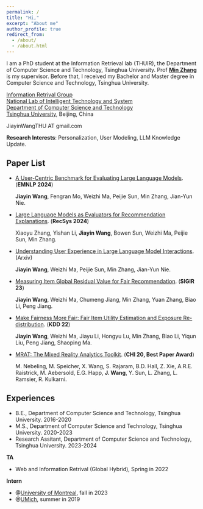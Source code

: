 ```yaml
---
permalink: /
title: "Hi,"
excerpt: "About me"
author_profile: true
redirect_from: 
  - /about/
  - /about.html
---
```


I am a PhD student at the Information Retrieval lab (THUIR), the Department of Computer Science and Technology, Tsinghua University. Prof [**Min Zhang**](http://www.thuir.cn/group/~mzhang/) is my supervisor. Before that, I received my Bachelor and Master degree in Computer Science and Technology, Tsinghua University. 

[Information Retrival Group ](http://www.thuir.cn/)  
[National Lab of Intelligent Technology and System](http://www.csai.tsinghua.edu.cn/)  
[Department of Computer Science and Technology](http://www.cs.tsinghua.edu.cn/)  
[Tsinghua University](http://www.tsinghua.edu.cn/), Beijing, China

JiayinWangTHU AT gmail.com 

**Research Interests**: Personalization, User Modeling, LLM Knowledge Update.



## Paper List


- [A User-Centric Benchmark for Evaluating Large Language Models](https://arxiv.org/pdf/2404.13940). (**EMNLP 2024**)

  **Jiayin Wang**, Fengran Mo, Weizhi Ma, Peijie Sun, Min Zhang, Jian-Yun Nie. 

- [Large Language Models as Evaluators for Recommendation Explanations](https://arxiv.org/pdf/2406.03248). (**RecSys 2024**)

  Xiaoyu Zhang, Yishan Li, **Jiayin Wang**, Bowen Sun, Weizhi Ma, Peijie Sun, Min Zhang.

- [Understanding User Experience in Large Language Model Interactions](https://arxiv.org/pdf/2401.08329). (Arxiv)

  **Jiayin Wang**, Weizhi Ma, Peijie Sun, Min Zhang, Jian-Yun Nie. 

 

- [Measuring Item Global Residual Value for Fair Recommendation](https://dl.acm.org/doi/pdf/10.1145/3539618.3591724). (**SIGIR 23**)

  **Jiayin Wang**, Weizhi Ma, Chumeng Jiang, Min Zhang, Yuan Zhang, Biao Li, Peng Jiang. 

  

- [Make Fairness More Fair: Fair Item Utility Estimation and Exposure Re-distribution](https://dl.acm.org/doi/pdf/10.1145/3534678.3539354). (**KDD 22**)

  **Jiayin Wang**, Weizhi Ma, Jiayu Li, Hongyu Lu, Min Zhang, Biao Li, Yiqun Liu, Peng Jiang, Shaoping Ma. 

  

- [MRAT: The Mixed Reality Analytics Toolkit](http://www.michael-nebeling.de/publications/chi20b.pdf). (**CHI 20, Best Paper Award**)

  M. Nebeling, M. Speicher, X. Wang, S. Rajaram, B.D. Hall, Z. Xie, A.R.E. Raistrick, M. Aebersold, E.G. Happ, **J. Wang**, Y. Sun, L. Zhang, L. Ramsier, R. Kulkarni. 


## Experiences


- B.E., Department of Computer Science and Technology, Tsinghua University. 2016-2020
- M.S., Department of Computer Science and Technology, Tsinghua University. 2020-2023
- Research Assitant, Department of Computer Science and Technology, Tsinghua University. 2023-2024


**TA**

- Web and Information Retrival (Global Hybrid), Spring in 2022



**Intern**

- @[University of Montreal](http://rali.iro.umontreal.ca/nie-site/jian-yun-nie-en/), fall in 2023
- @[UMich](https://www.mi2lab.com/), summer in 2019
